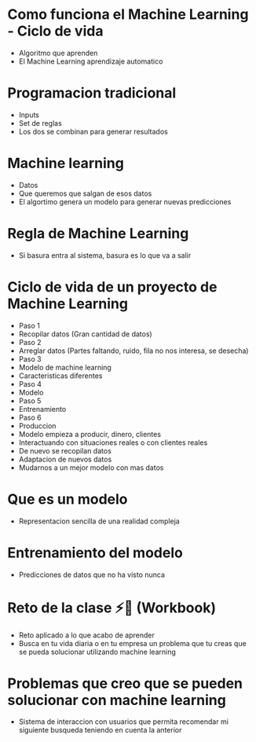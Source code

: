 # Como funciona el Machine Learning - Ciclo de vida 
* Algoritmo que aprenden
* El Machine Learning aprendizaje automatico

# Programacion tradicional
* Inputs
* Set de reglas
* Los dos se combinan para generar resultados

# Machine learning
* Datos
* Que queremos que salgan de esos datos
* El algortimo genera un modelo para generar nuevas predicciones

# Regla de Machine Learning
* Si basura entra al sistema, basura es lo que va a salir

# Ciclo de vida de un proyecto de Machine Learning
* Paso 1
* Recopilar datos (Gran cantidad de datos)
* Paso 2
* Arreglar datos (Partes faltando, ruido, fila no nos interesa, se desecha)
* Paso 3
* Modelo de machine learning
* Caracteristicas diferentes
* Paso 4
* Modelo
* Paso 5
* Entrenamiento
* Paso 6
* Produccion
* Modelo empieza a producir, dinero, clientes
* Interactuando con situaciones reales o con clientes reales
* De nuevo se recopilan datos
* Adaptacion de nuevos datos
* Mudarnos a un mejor modelo con mas datos

# Que es un modelo
* Representacion sencilla de una realidad compleja

# Entrenamiento del modelo
* Predicciones de datos que no ha visto nunca


# Reto de la clase ⚡️🧠 (Workbook)
* Reto aplicado a lo que acabo de aprender
* Busca en tu vida diaria o en tu empresa un problema que tu creas que se pueda solucionar utilizando machine learning 

# Problemas que creo que se pueden solucionar con machine learning
* Sistema de interaccion con usuarios que permita recomendar mi siguiente busqueda teniendo en cuenta la anterior